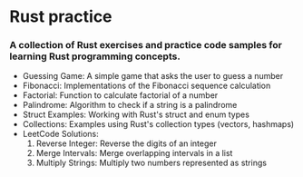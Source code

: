 # Rust practice
### A collection of Rust exercises and practice code samples for learning Rust programming concepts.

* Guessing Game: A simple game that asks the user to guess a number
* Fibonacci: Implementations of the Fibonacci sequence calculation
* Factorial: Function to calculate factorial of a number
* Palindrome: Algorithm to check if a string is a palindrome
* Struct Examples: Working with Rust's struct and enum types
* Collections: Examples using Rust's collection types (vectors, hashmaps)
* LeetCode Solutions:
    1. Reverse Integer: Reverse the digits of an integer
    2. Merge Intervals: Merge overlapping intervals in a list
    3. Multiply Strings: Multiply two numbers represented as strings



